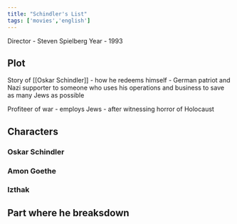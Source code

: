 ```yaml
---
title: "Schindler's List"
tags: ['movies','english']
---
```


Director - Steven Spielberg
Year - 1993

## Plot

Story of [[Oskar Schindler]] - how he redeems himself - German patriot and Nazi supporter to someone who uses his operations and business to save as many Jews as possible

Profiteer of war - employs Jews - after witnessing horror of Holocaust 

## Characters
### Oskar Schindler 
### Amon Goethe
### Izthak 

## Part where he breaksdown


